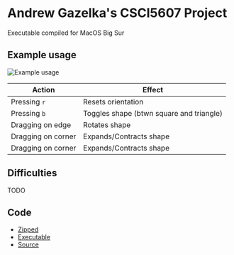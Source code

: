 # Andrew Gazelka's CSCI5607 Project
Executable compiled for MacOS Big Sur

## Example usage

![Example usage](example.gif)

| Action | Effect|
| ------------- | ------------- |
| Pressing `r`  | Resets orientation  |
| Pressing `b`  | Toggles shape (btwn square and triangle)  |
| Dragging on edge | Rotates shape |
| Dragging on corner | Expands/Contracts shape |
| Dragging on corner | Expands/Contracts shape |

## Difficulties

TODO

## Code
- [Zipped](project.zip)
- [Executable](bin/proj1)
- [Source](source_code)